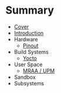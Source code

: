 # Summary

* [Cover](README.md)
* [Introduction](documentation/Introduction.md)
* Hardware
   * [Pinout](documentation/Pinout.md)
* Build Systems
   * [Yocto](documentation/Yocto.md)
* User Space
   * [MRAA / UPM](documentation/MraaUpm.md)
* Sandbox
* Subsystems

